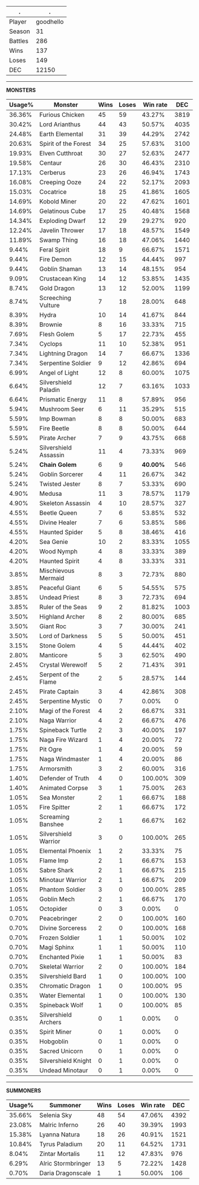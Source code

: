 .|.
|-|-
Player|goodhello
Season|31
Battles|286
Wins|137
Loses|149
DEC|12150

---
**MONSTERS**

Usage%|Monster|Wins|Loses|Win rate|DEC|
-|-|-|-|-|-|
36.36%|Furious Chicken|45|59|43.27%|3819|
30.42%|Lord Arianthus|44|43|50.57%|4035|
24.48%|Earth Elemental|31|39|44.29%|2742|
20.63%|Spirit of the Forest|34|25|57.63%|3100|
19.93%|Elven Cutthroat|30|27|52.63%|2477|
19.58%|Centaur|26|30|46.43%|2310|
17.13%|Cerberus|23|26|46.94%|1743|
16.08%|Creeping Ooze|24|22|52.17%|2093|
15.03%|Cocatrice|18|25|41.86%|1605|
14.69%|Kobold Miner|20|22|47.62%|1601|
14.69%|Gelatinous Cube|17|25|40.48%|1568|
14.34%|Exploding Dwarf|12|29|29.27%|920|
12.24%|Javelin Thrower|17|18|48.57%|1549|
11.89%|Swamp Thing|16|18|47.06%|1440|
9.44%|Feral Spirit|18|9|66.67%|1571|
9.44%|Fire Demon|12|15|44.44%|997|
9.44%|Goblin Shaman|13|14|48.15%|954|
9.09%|Crustacean King|14|12|53.85%|1435|
8.74%|Gold Dragon|13|12|52.00%|1199|
8.74%|Screeching Vulture|7|18|28.00%|648|
8.39%|Hydra|10|14|41.67%|844|
8.39%|Brownie|8|16|33.33%|715|
7.69%|Flesh Golem|5|17|22.73%|455|
7.34%|Cyclops|11|10|52.38%|951|
7.34%|Lightning Dragon|14|7|66.67%|1336|
7.34%|Serpentine Soldier|9|12|42.86%|694|
6.99%|Angel of Light|12|8|60.00%|1075|
6.64%|Silvershield Paladin|12|7|63.16%|1033|
6.64%|Prismatic Energy|11|8|57.89%|956|
5.94%|Mushroom Seer|6|11|35.29%|515|
5.59%|Imp Bowman|8|8|50.00%|683|
5.59%|Fire Beetle|8|8|50.00%|644|
5.59%|Pirate Archer|7|9|43.75%|668|
5.24%|Silvershield Assassin|11|4|73.33%|969|
5.24%|**Chain Golem**|6|9|**40.00%**|546|
5.24%|Goblin Sorcerer|4|11|26.67%|342|
5.24%|Twisted Jester|8|7|53.33%|690|
4.90%|Medusa|11|3|78.57%|1179|
4.90%|Skeleton Assassin|4|10|28.57%|327|
4.55%|Beetle Queen|7|6|53.85%|532|
4.55%|Divine Healer|7|6|53.85%|586|
4.55%|Haunted Spider|5|8|38.46%|416|
4.20%|Sea Genie|10|2|83.33%|1055|
4.20%|Wood Nymph|4|8|33.33%|389|
4.20%|Haunted Spirit|4|8|33.33%|331|
3.85%|Mischievous Mermaid|8|3|72.73%|880|
3.85%|Peaceful Giant|6|5|54.55%|575|
3.85%|Undead Priest|8|3|72.73%|694|
3.85%|Ruler of the Seas|9|2|81.82%|1003|
3.50%|Highland Archer|8|2|80.00%|685|
3.50%|Giant Roc|3|7|30.00%|241|
3.50%|Lord of Darkness|5|5|50.00%|451|
3.15%|Stone Golem|4|5|44.44%|402|
2.80%|Manticore|5|3|62.50%|490|
2.45%|Crystal Werewolf|5|2|71.43%|391|
2.45%|Serpent of the Flame|2|5|28.57%|144|
2.45%|Pirate Captain|3|4|42.86%|308|
2.45%|Serpentine Mystic|0|7|0.00%|0|
2.10%|Magi of the Forest|4|2|66.67%|331|
2.10%|Naga Warrior|4|2|66.67%|476|
1.75%|Spineback Turtle|2|3|40.00%|197|
1.75%|Naga Fire Wizard|1|4|20.00%|72|
1.75%|Pit Ogre|1|4|20.00%|59|
1.75%|Naga Windmaster|1|4|20.00%|86|
1.75%|Armorsmith|3|2|60.00%|316|
1.40%|Defender of Truth|4|0|100.00%|309|
1.40%|Animated Corpse|3|1|75.00%|263|
1.05%|Sea Monster|2|1|66.67%|188|
1.05%|Fire Spitter|2|1|66.67%|172|
1.05%|Screaming Banshee|2|1|66.67%|162|
1.05%|Silvershield Warrior|3|0|100.00%|265|
1.05%|Elemental Phoenix|1|2|33.33%|75|
1.05%|Flame Imp|2|1|66.67%|153|
1.05%|Sabre Shark|2|1|66.67%|215|
1.05%|Minotaur Warrior|2|1|66.67%|209|
1.05%|Phantom Soldier|3|0|100.00%|285|
1.05%|Goblin Mech|2|1|66.67%|170|
1.05%|Octopider|0|3|0.00%|0|
0.70%|Peacebringer|2|0|100.00%|160|
0.70%|Divine Sorceress|2|0|100.00%|168|
0.70%|Frozen Soldier|1|1|50.00%|102|
0.70%|Magi Sphinx|1|1|50.00%|110|
0.70%|Enchanted Pixie|1|1|50.00%|83|
0.70%|Skeletal Warrior|2|0|100.00%|184|
0.35%|Silvershield Bard|1|0|100.00%|100|
0.35%|Chromatic Dragon|1|0|100.00%|95|
0.35%|Water Elemental|1|0|100.00%|130|
0.35%|Spineback Wolf|1|0|100.00%|85|
0.35%|Silvershield Archers|0|1|0.00%|0|
0.35%|Spirit Miner|0|1|0.00%|0|
0.35%|Hobgoblin|0|1|0.00%|0|
0.35%|Sacred Unicorn|0|1|0.00%|0|
0.35%|Silvershield Knight|0|1|0.00%|0|
0.35%|Undead Minotaur|0|1|0.00%|0|

---
**SUMMONERS**

Usage%|Summoner|Wins|Loses|Win rate|DEC|
-|-|-|-|-|-|
35.66%|Selenia Sky|48|54|47.06%|4392|
23.08%|Malric Inferno|26|40|39.39%|1993|
15.38%|Lyanna Natura|18|26|40.91%|1521|
10.84%|Tyrus Paladium|20|11|64.52%|1731|
8.04%|Zintar Mortalis|11|12|47.83%|976|
6.29%|Alric Stormbringer|13|5|72.22%|1428|
0.70%|Daria Dragonscale|1|1|50.00%|106|
